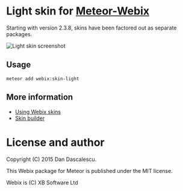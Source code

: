 # Light skin for [Meteor-Webix](https://atmospherejs.com/webix/webix)

Starting with version 2.3.8, skins have been factored out as separate packages.

![Light skin screenshot](http://docs.webix.com/media/desktop/skins/light_skin.png)


## Usage

    meteor add webix:skin-light
    
    
## More information

* [Using Webix skins](http://docs.webix.com/desktop__skins.html)
* [Skin builder](http://webix.com/skin-builder/)


# License and author

Copyright (C) 2015 Dan Dascalescu.

This Webix package for Meteor is published under the MIT license.

Webix is (C) XB Software Ltd
